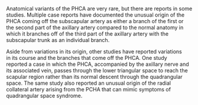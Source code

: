 Anatomical variants of the PHCA are very rare, but there are reports in some studies. Multiple case reports have documented the unusual origin of the PHCA coming off the subscapular artery as either a branch of the first or the second part of the axillary artery compared to the normal anatomy in which it branches off of the third part of the axillary artery with the subscapular trunk as an individual branch.

Aside from variations in its origin, other studies have reported variations in its course and the branches that come off the PHCA. One study reported a case in which the PHCA, accompanied by the axillary nerve and its associated vein, passes through the lower triangular space to reach the scapular region rather than its normal descent through the quadrangular space. The same study also reported an unusual origin of the radial collateral artery arising from the PCHA that can mimic symptoms of quadrangular space syndrome.